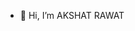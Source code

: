- 👋 Hi, I’m AKSHAT RAWAT


<!---
NOAH-OHLSEN/NOAH-OHLSEN is a ✨ special ✨ repository because its `README.md` (this file) appears on your GitHub profile.
You can click the Preview link to take a look at your changes.
--->
